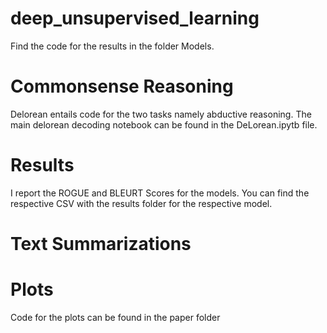 # deep_unsupervised_learning

Find the code for the results in the folder Models.

# Commonsense Reasoning 

Delorean entails code for the two tasks namely abductive reasoning. 
The main delorean decoding notebook can be found in the DeLorean.ipytb file. 

# Results 

I report the ROGUE and BLEURT Scores for the models. 
You can find the respective CSV with the results folder for the respective model.

# Text Summarizations

# Plots 

Code for the plots can be found in the  paper folder
